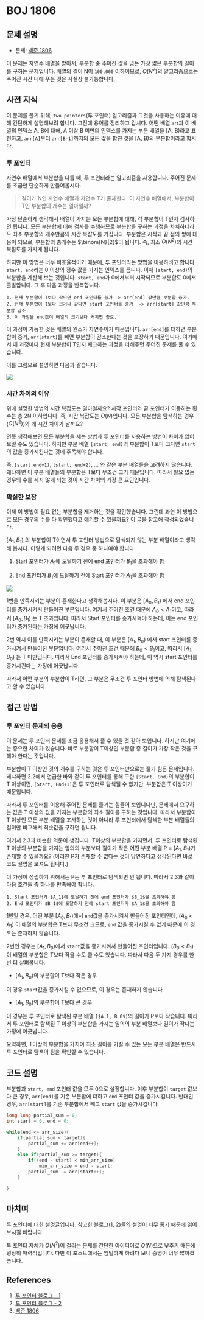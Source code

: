 # BOJ 1806

## 문제 설명

- 문제: [백준 1806](https://www.acmicpc.net/problem/1806)

이 문제는 자연수 배열을 받아서, 부분합 중 주어진 값을 넘는 가장 짧은 부분합의 길이를 구하는 문제입니다. 배열의 길이 N이 `100,000` 이하이므로, $O(N^2)$의 알고리즘으로는 주어진 시간 내에 푸는 것은 사실상 불가능합니다.

## 사전 지식

이 문제를 풀기 위해, `two pointers`(투 포인터) 알고리즘과 그것을 사용하는 이유에 대해 간단하게 설명해보려 합니다. 그전에 용어를 정리하고 갑시다. 어떤 배열 arr과 이 배열의 인덱스 A, B에 대해, A 이상 B 미만의 인덱스를 가지는 부분 배열을 [A, B)라고 표현하고, `arr[A]`부터 `arr[B-1]`까지의 모든 값을 합친 것을 [A, B)의 부분합이라고 합시다.

### 투 포인터

자연수 배열에서 부분합을 다룰 때, 투 포인터라는 알고리즘을 사용합니다. 주어진 문제를 조금만 단순하게 만들어봅시다.

> 길이가 N인 자연수 배열과 자연수 T가 존재한다. 이 자연수 배열에서, 부분합이 T인 부분합의 개수는 얼마일까?

가장 단순하게 생각해서 배열이 가지는 모든 부분합에 대해, 각 부분합이 T인지 검사하면 됩니다. 모든 부분합에 대해 검사를 수행하므로 부분합을 구하는 과정을 차치하더라도 최소 부분합의 개수만큼의 시간 복잡도를 가집니다. 부분합은 시작과 끝 점의 쌍에 대응이 되므로, 부분합의 총개수는 $\binom{N}{2}$이 됩니다. 즉, 최소 $O(N^2)$의 시간 복잡도를 가지게 됩니다.

하지만 이 방법은 너무 비효율적이기 때문에, 투 포인터라는 방법을 이용하려고 합니다. `start, end`라는 0 이상의 정수 값을 가지는 인덱스를 둡니다. 이때 `[start, end)`의 부분합을 계산해 보는 것입니다. `start, end`가 0에서부터 시작되므로 부분합도 0에서 출발합니다. 그 후 다음 과정을 반복합니다.

```
1. 현재 부분합이 T보다 작으면 end 포인터를 증가 -> arr[end] 값만큼 부분합 증가.
2. 현재 부분합이 T보다 크거나 같다면 start 포인터를 증가  -> arr[start] 값만큼 부분합 감소.
3. 이 과정을 end값이 배열의 크기보다 커지면 종료.
```

이 과정이 가능한 것은 배열의 원소가 자연수이기 때문입니다. `arr[end]`를 더하면 부분합이 증가, `arr[start]`를 빼면 부분합이 감소한다는 것을 보장하기 때문입니다. 여기에서 매 과정마다 현재 부분합이 T인지 체크하는 과정을 더해주면 주어진 문제를 풀 수 있습니다.

이를 그림으로 설명하면 다음과 같습니다.

![](https://velog.velcdn.com/images/sinclairr/post/97de1517-dc9a-43f5-8db0-b9e2fb51ec20/image.png)

### 시간 차이의 이유

위에 설명한 방법의 시간 복잡도는 얼마일까요? 시작 포인터와 끝 포인터가 이동하는 횟수는 총 2N 이하입니다. 즉, 시간 복잡도는 $O(N)$입니다. 모든 부분합을 탐색하는 경우 ($O(N^2)$)와 왜 시간 차이가 날까요?

언뜻 생각해보면 모든 부분합을 세는 방법과 투 포인터를 사용하는 방법이 차이가 없어 보일 수도 있습니다. 하지만 부분 배열 `[start, end)`의 부분합이 T보다 크다면 `start`의 값을 증가시킨다는 것에 주목해야 합니다.

즉, `[start,end+1)`, `[start, end+2)`, ... 와 같은 부분 배열들을 고려하지 않습니다. 왜냐하면 이 부분 배열들의 부분합은 T보다 무조건 크기 때문입니다. 따라서 필요 없는 경우의 수를 세지 않게 되는 것이 시간 차이의 가장 큰 요인입니다.

### 확실한 보장

이제 이 방법이 필요 없는 부분합을 제거하는 것을 확인했습니다. 그런데 과연 이 방법으로 모든 경우의 수를 다 확인했다고 얘기할 수 있을까요? [이 글](https://m.blog.naver.com/kks227/220795165570)을 참고해 작성되었습니다.

[$A_1, B_1$) 의 부분합이 T이면서 투 포인터 방법으로 탐색되지 않는 부분 배열이라고 생각해 봅시다. 이렇게 되려면 다음 두 경우 중 하나여야 합니다.

1. Start 포인터가 $A_1$에 도달하기 전에 end 포인터가 $B_1$을 초과해야 함

2. End 포인터가 $B_1$에 도달하기 전에 Start 포인터가 $A_1$을 초과해야 함

![](https://velog.velcdn.com/images/sinclairr/post/9252838c-9afb-4dcc-a216-adf46fb8d918/image.PNG)

1번을 만족시키는 부분이 존재한다고 생각해봅시다. 이 부분은 [$A_0, B_1$) 에서 end 포인터를 증가시켜서 만들어진 부분입니다. 여기서 주어진 조건 때문에 $A_0 < A_1$이고, 따라서 [$A_0, B_1$) 는 T 초과입니다. 따라서 Start 포인터를 증가시켜야 하는데, 이는 end 포인터가 증가된다는 가정에 어긋납니다.

2번 역시 이를 만족시키는 부분이 존재할 때, 이 부분은 [$A_1, B_0$) 에서 start 포인터를 증가시켜서 만들어진 부분입니다. 여기서 주어진 조건 때문에 $B_0 < B_1$이고, 따라서 [$A_1, B_0$) 는 T 미만입니다. 따라서 End 포인터를 증가시켜야 하는데, 이 역시 start 포인터를 증가시킨다는 가정에 어긋납니다.

따라서 어떤 부분의 부분합이 T라면, 그 부분은 무조건 투 포인터 방법에 의해 탐색된다고 할 수 있습니다.

## 접근 방법

### 투 포인터 문제의 응용

이 문제는 투 포인터 문제를 조금 응용해서 풀 수 있을 것 같아 보입니다. 하지만 여기에는 중요한 차이가 있습니다. 바로 부분합이 T이상인 부분합 중 길이가 가장 작은 것을 구해야 한다는 것입니다.

부분합이 T 이상인 것의 개수를 구하는 것은 투 포인터만으로는 풀기 힘든 문제입니다. 왜냐하면 2.2에서 언급한 바와 같이 투 포인터를 통해 구한 `[Start, End)`의 부분합이 T 이상이면, `[Start, End+1)`은 투 포인터로 탐색될 수 없지만, 부분합은 T 이상이기 때문입니다.

따라서 투 포인터를 이용해 주어진 문제를 풀기는 힘들어 보입니다만, 문제에서 요구하는 값은 T 이상의 값을 가지는 부분합의 최소 길이를 구하는 것입니다. 따라서 부분합이 T 이상인 모든 부분 배열을 조사하는 것이 아니라 투 포인터에서 탐색한 부분 배열들의 길이만 비교해서 최솟값을 구하면 됩니다.

여기서 2.3과 비슷한 의문이 생깁니다. T이상의 부분합을 가지면서, 투 포인터로 탐색된 T 이상의 부분합을 가지는 임의의 부분보다 길이가 작은 어떤 부분 배열 P = [$A_1, B_1$)가 존재할 수 있을까요? (이러한 P가 존재할 수 없다는 것이 당연하다고 생각된다면 바로 코드 설명을 보셔도 됩니다.)

이 가정이 성립하기 위해서는 P는 투 포인터로 탐색되면 안 됩니다. 따라서 2.3과 같이 다음 조건들 중 하나를 만족해야 합니다.

```
1. Start 포인터가 $A_1$에 도달하기 전에 end 포인터가 $B_1$을 초과해야 함
2. End 포인터가 $B_1$에 도달하기 전에 start 포인터가 $A_1$을 초과해야 함
```

1번일 경우, 어떤 부분 [$A_0, B_1$)에서 `end`값을 증가시켜서 만들어진 포인터인데, ($A_0 < A_1$) 이 배열의 부분합은 T보다 무조건 크므로, `end` 값을 증가시킬 수 없기 때문에 이 경우는 존재하지 않습니다.

2번인 경우는 [$A_1, B_0$)에서 `start`값을 증가시켜서 만들어진 포인터입니다. ($B_0 < B_1$) 이 배열의 부분합은 T보다 작을 수도 클 수도 있습니다. 따라서 다음 두 가지 경우를 한번 더 살펴봅니다.

- [$A_1, B_0$)의 부분합이 T보다 작은 경우

이 경우 `start`값을 증가시킬 수 없으므로, 이 경우는 존재하지 않습니다.

- [$A_1, B_0$)의 부분합이 T보다 큰 경우

이 경우는 투 포인터로 탐색된 부분 배열 `[$A_1, B_0$)`의 길이가 P보다 작습니다. 따라서 투 포인터로 탐색된 T 이상의 부분합을 가지는 임의의 부분 배열보다 길이가 작다는 가정에 어긋납니다.

요약하면, T이상의 부분합을 가지며 최소 길이를 가질 수 있는 모든 부분 배열은 반드시 투 포인터로 탐색이 됨을 확인할 수 있습니다.

## 코드 설명

부분합과 `start, end` 포인터 값을 모두 0으로 설정합니다. 이후 부분합이 `target` 값보다 큰 경우, `arr[end]`를 기존 부분합에 더하고 `end` 포인터 값을 증가시킵니다. 반대인 경우, `arr[start]`를 기존 부분합에서 빼고 `start` 값을 증가시킵니다.

```cpp
long long partial_sum = 0;
int start = 0, end = 0;

while(end <= arr_size){
	if(partial_sum < target){
		partial_sum += arr[end++];
	}
	else if(partial_sum >= target){
		if((end - start) < min_arr_size)
			min_arr_size = end - start;
		partial_sum -= arr[start++];
	}

}
```

## 마치며

투 포인터에 대한 설명글입니다. 참고한 블로그([1](https://ssungkang.tistory.com/entry/Algorithm-Two-Pointers-%ED%88%AC-%ED%8F%AC%EC%9D%B8%ED%84%B0), [2](https://m.blog.naver.com/kks227/220795165570))들의 설명이 너무 좋기 때문에 읽어보시길 바랍니다.

투 포인터 자체가 $O(N^2)$이 걸리는 문제를 간단한 아이디어로 $O(N)$으로 낮추기 때문에 굉장히 매력적입니다. 다만 이 포스트에서는 엄밀하게 하려다 보니 증명이 너무 많아졌습니다.

## References

1. [투 포인터 블로그 - 1](https://ssungkang.tistory.com/entry/Algorithm-Two-Pointers-%ED%88%AC-%ED%8F%AC%EC%9D%B8%ED%84%B0)
2. [투 포인터 블로그 - 2](https://m.blog.naver.com/kks227/220795165570)
3. [백준 1806](https://www.acmicpc.net/problem/1806)
